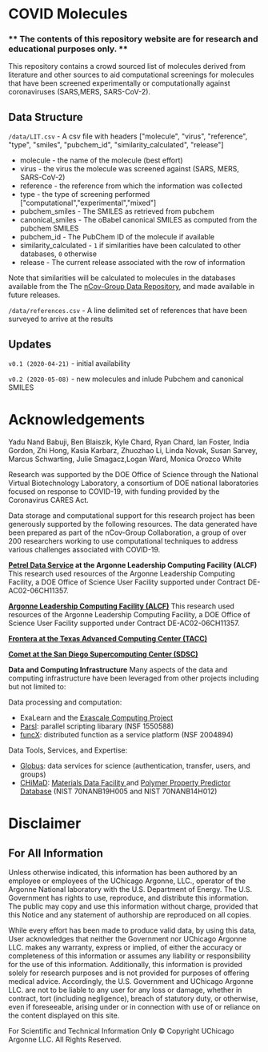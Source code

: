 # COVID Molecules

### ** The contents of this repository website are for research and educational purposes only. **

This repository contains a crowd sourced list of molecules derived from literature and other sources to aid computational screenings for molecules that have been screened experimentally or computationally against coronaviruses (SARS,MERS, SARS-CoV-2).

## Data Structure
`/data/LIT.csv` - A csv file with headers ["molecule", "virus", "reference", "type", "smiles", "pubchem_id", "similarity_calculated", "release"]
* molecule - the name of the molecule (best effort)
* virus - the virus the molecule was screened against (SARS, MERS, SARS-CoV-2)
* reference - the reference from which the information was collected
* type - the type of screening performed ["computational","experimental","mixed"]
* pubchem_smiles - The SMILES as retrieved from pubchem
* canonical_smiles - The oBabel canonical SMILES as computed from the pubchem SMILES
* pubchem_id - The PubChem ID of the molecule if available
* similarity_calculated - `1` if similarities have been calculated to other databases, `0` otherwise
* release - The current release associated with the row of information

Note that similarities will be calculated to molecules in the databases available from the The [nCov-Group Data Repository](https://2019-ncovgroup.github.io/data/), and made available in future releases.

`/data/references.csv` - A line delimited set of references that have been surveyed to arrive at the results

## Updates
`v0.1 (2020-04-21)` - initial availability

`v0.2 (2020-05-08)` - new molecules and inlude Pubchem and canonical SMILES


# Acknowledgements
Yadu Nand Babuji, Ben Blaiszik, Kyle Chard, Ryan Chard, Ian Foster, India Gordon, Zhi Hong, Kasia Karbarz, Zhuozhao Li, Linda Novak, Susan Sarvey, Marcus Schwarting, Julie Smagacz,Logan Ward, Monica Orozco White

Research was supported by the DOE Office of Science through the National Virtual Biotechnology Laboratory, a consortium of DOE national laboratories focused on response to COVID-19, with funding provided by the Coronavirus CARES Act.

Data storage and computational support for this research project has been generously supported by the following resources. The data generated have been prepared as part of the nCov-Group Collaboration, a group of over 200 researchers working to use computational techniques to address various challenges associated with COVID-19.

**[Petrel Data Service](https://press3.mcs.anl.gov/petrel/) at the Argonne Leadership Computing Facility (ALCF)**
This research used resources of the Argonne Leadership Computing Facility, a DOE Office of Science User Facility supported under Contract DE-AC02-06CH11357.

**[Argonne Leadership Computing Facility (ALCF)](https://www.alcf.anl.gov)**
This research used resources of the Argonne Leadership Computing Facility, a DOE Office of Science User Facility supported under Contract DE-AC02-06CH11357.

**[Frontera at the Texas Advanced Computing Center (TACC)](https://www.tacc.utexas.edu)**

**[Comet at the San Diego Supercomputing Center (SDSC)](https://www.sdsc.edu)**


**Data and Computing Infrastructure**
Many aspects of the data and computing infrastructure have been leveraged from other projects including but not limited to:

Data processing and computation:
 * ExaLearn and the <a href="https://www.exascaleproject.org">Exascale Computing Project</a>
 * <a href="https://parsl-project.org">Parsl</a>: parallel scripting libarary (NSF 1550588)
 * <a href="https://www.funcx.org">funcX</a>: distributed function as a service platform (NSF 2004894)

Data Tools, Services, and Expertise:
 * <a href="https://www.globus.org">Globus</a>: data services for science (authentication, transfer, users, and groups) 
 * <a href="https://chimad.northwestern.edu">CHiMaD</a>: <a href="https://materialsdatafacility.org">Materials Data Facility </a> and <a href="http://pppdb.uchicago.edu">Polymer Property Predictor Database</a> (NIST 70NANB19H005 and NIST 70NANB14H012)

# Disclaimer

## For All Information

Unless otherwise indicated, this information has been authored by an employee or employees of the UChicago Argonne, LLC., operator of the Argonne National laboratory with the U.S. Department of Energy. The U.S. Government has rights to use, reproduce, and distribute this information. The public may copy and use this information without charge, provided that this Notice and any statement of authorship are reproduced on all copies.

While every effort has been made to produce valid data, by using this data, User acknowledges that neither the Government nor UChicago Argonne LLC. makes any warranty, express or implied, of either the accuracy or completeness of this information or assumes any liability or responsibility for the use of this information. Additionally, this information is provided solely for research purposes and is not provided for purposes of offering medical advice. Accordingly, the U.S. Government and UChicago Argonne LLC. are not to be liable to any user for any loss or damage, whether in contract, tort (including negligence), breach of statutory duty, or otherwise, even if foreseeable, arising under or in connection with use of or reliance on the content displayed on this site.

For Scientific and Technical Information Only © Copyright UChicago Argonne LLC. All Rights Reserved.

